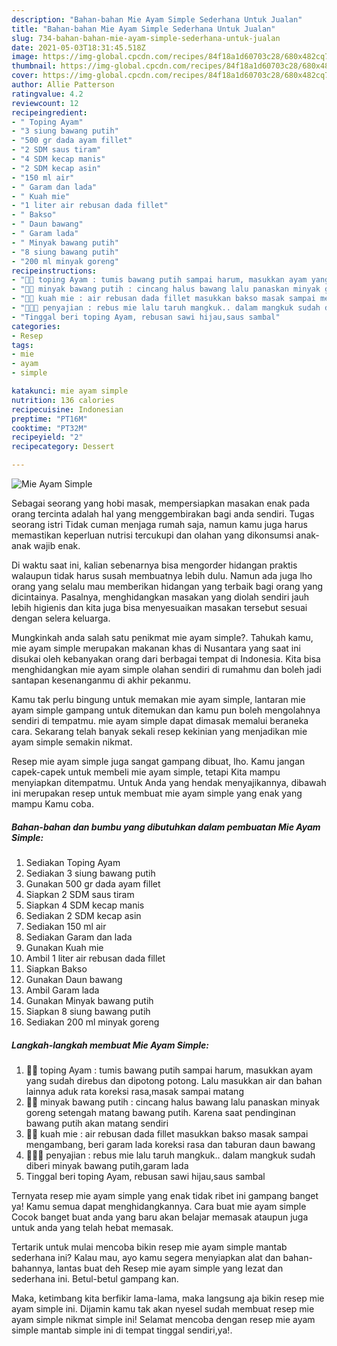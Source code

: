 ```yaml
---
description: "Bahan-bahan Mie Ayam Simple Sederhana Untuk Jualan"
title: "Bahan-bahan Mie Ayam Simple Sederhana Untuk Jualan"
slug: 734-bahan-bahan-mie-ayam-simple-sederhana-untuk-jualan
date: 2021-05-03T18:31:45.518Z
image: https://img-global.cpcdn.com/recipes/84f18a1d60703c28/680x482cq70/mie-ayam-simple-foto-resep-utama.jpg
thumbnail: https://img-global.cpcdn.com/recipes/84f18a1d60703c28/680x482cq70/mie-ayam-simple-foto-resep-utama.jpg
cover: https://img-global.cpcdn.com/recipes/84f18a1d60703c28/680x482cq70/mie-ayam-simple-foto-resep-utama.jpg
author: Allie Patterson
ratingvalue: 4.2
reviewcount: 12
recipeingredient:
- " Toping Ayam"
- "3 siung bawang putih"
- "500 gr dada ayam fillet"
- "2 SDM saus tiram"
- "4 SDM kecap manis"
- "2 SDM kecap asin"
- "150 ml air"
- " Garam dan lada"
- " Kuah mie"
- "1 liter air rebusan dada fillet"
- " Bakso"
- " Daun bawang"
- " Garam lada"
- " Minyak bawang putih"
- "8 siung bawang putih"
- "200 ml minyak goreng"
recipeinstructions:
- "🍜🍜 toping Ayam : tumis bawang putih sampai harum, masukkan ayam yang sudah direbus dan dipotong potong. Lalu masukkan air dan bahan lainnya aduk rata koreksi rasa,masak sampai matang"
- "🍜🍜 minyak bawang putih : cincang halus bawang lalu panaskan minyak goreng setengah matang bawang putih. Karena saat pendinginan bawang putih akan matang sendiri"
- "🍜🍜 kuah mie : air rebusan dada fillet masukkan bakso masak sampai mengambang, beri garam lada koreksi rasa dan taburan daun bawang"
- "🍜🍜🍜 penyajian : rebus mie lalu taruh mangkuk.. dalam mangkuk sudah diberi minyak bawang putih,garam lada"
- "Tinggal beri toping Ayam, rebusan sawi hijau,saus sambal"
categories:
- Resep
tags:
- mie
- ayam
- simple

katakunci: mie ayam simple 
nutrition: 136 calories
recipecuisine: Indonesian
preptime: "PT16M"
cooktime: "PT32M"
recipeyield: "2"
recipecategory: Dessert

---
```



![Mie Ayam Simple](https://img-global.cpcdn.com/recipes/84f18a1d60703c28/680x482cq70/mie-ayam-simple-foto-resep-utama.jpg)

Sebagai seorang yang hobi masak, mempersiapkan masakan enak pada orang tercinta adalah hal yang menggembirakan bagi anda sendiri. Tugas seorang istri Tidak cuman menjaga rumah saja, namun kamu juga harus memastikan keperluan nutrisi tercukupi dan olahan yang dikonsumsi anak-anak wajib enak.

Di waktu  saat ini, kalian sebenarnya bisa mengorder hidangan praktis walaupun tidak harus susah membuatnya lebih dulu. Namun ada juga lho orang yang selalu mau memberikan hidangan yang terbaik bagi orang yang dicintainya. Pasalnya, menghidangkan masakan yang diolah sendiri jauh lebih higienis dan kita juga bisa menyesuaikan masakan tersebut sesuai dengan selera keluarga. 



Mungkinkah anda salah satu penikmat mie ayam simple?. Tahukah kamu, mie ayam simple merupakan makanan khas di Nusantara yang saat ini disukai oleh kebanyakan orang dari berbagai tempat di Indonesia. Kita bisa menghidangkan mie ayam simple olahan sendiri di rumahmu dan boleh jadi santapan kesenanganmu di akhir pekanmu.

Kamu tak perlu bingung untuk memakan mie ayam simple, lantaran mie ayam simple gampang untuk ditemukan dan kamu pun boleh mengolahnya sendiri di tempatmu. mie ayam simple dapat dimasak memalui beraneka cara. Sekarang telah banyak sekali resep kekinian yang menjadikan mie ayam simple semakin nikmat.

Resep mie ayam simple juga sangat gampang dibuat, lho. Kamu jangan capek-capek untuk membeli mie ayam simple, tetapi Kita mampu menyiapkan ditempatmu. Untuk Anda yang hendak menyajikannya, dibawah ini merupakan resep untuk membuat mie ayam simple yang enak yang mampu Kamu coba.

<!--inarticleads1-->

##### Bahan-bahan dan bumbu yang dibutuhkan dalam pembuatan Mie Ayam Simple:

1. Sediakan  Toping Ayam
1. Sediakan 3 siung bawang putih
1. Gunakan 500 gr dada ayam fillet
1. Siapkan 2 SDM saus tiram
1. Siapkan 4 SDM kecap manis
1. Sediakan 2 SDM kecap asin
1. Sediakan 150 ml air
1. Sediakan  Garam dan lada
1. Gunakan  Kuah mie
1. Ambil 1 liter air rebusan dada fillet
1. Siapkan  Bakso
1. Gunakan  Daun bawang
1. Ambil  Garam lada
1. Gunakan  Minyak bawang putih
1. Siapkan 8 siung bawang putih
1. Sediakan 200 ml minyak goreng




<!--inarticleads2-->

##### Langkah-langkah membuat Mie Ayam Simple:

1. 🍜🍜 toping Ayam : tumis bawang putih sampai harum, masukkan ayam yang sudah direbus dan dipotong potong. Lalu masukkan air dan bahan lainnya aduk rata koreksi rasa,masak sampai matang
1. 🍜🍜 minyak bawang putih : cincang halus bawang lalu panaskan minyak goreng setengah matang bawang putih. Karena saat pendinginan bawang putih akan matang sendiri
1. 🍜🍜 kuah mie : air rebusan dada fillet masukkan bakso masak sampai mengambang, beri garam lada koreksi rasa dan taburan daun bawang
1. 🍜🍜🍜 penyajian : rebus mie lalu taruh mangkuk.. dalam mangkuk sudah diberi minyak bawang putih,garam lada
1. Tinggal beri toping Ayam, rebusan sawi hijau,saus sambal




Ternyata resep mie ayam simple yang enak tidak ribet ini gampang banget ya! Kamu semua dapat menghidangkannya. Cara buat mie ayam simple Cocok banget buat anda yang baru akan belajar memasak ataupun juga untuk anda yang telah hebat memasak.

Tertarik untuk mulai mencoba bikin resep mie ayam simple mantab sederhana ini? Kalau mau, ayo kamu segera menyiapkan alat dan bahan-bahannya, lantas buat deh Resep mie ayam simple yang lezat dan sederhana ini. Betul-betul gampang kan. 

Maka, ketimbang kita berfikir lama-lama, maka langsung aja bikin resep mie ayam simple ini. Dijamin kamu tak akan nyesel sudah membuat resep mie ayam simple nikmat simple ini! Selamat mencoba dengan resep mie ayam simple mantab simple ini di tempat tinggal sendiri,ya!.

